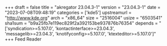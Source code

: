 +++
draft = false
title = "akregator 23.04.3-1"
version = "23.04.3-1"
date = "2023-07-08T09:48:19"
categories = ['kde5']
upstreamurl = "http://www.kde.org"
arch = "x86_64"
size = "2516004"
usize = "6503541"
sha1sum = "b9a25fb7e119ec829f2a392153be937876b76354"
depends = "['syndication>=5.107.0', 'kontactinterface>=23.04.3', 'messagelib>=23.04.3', 'knotifyconfig>=5.107.0', 'ktexteditor>=5.107.0']"
+++
Feed Reader